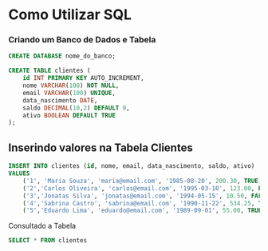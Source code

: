 # Como Utilizar SQL

### Criando um Banco de Dados e Tabela

```sql
CREATE DATABASE nome_do_banco;

CREATE TABLE clientes (
    id INT PRIMARY KEY AUTO_INCREMENT,
    nome VARCHAR(100) NOT NULL,
    email VARCHAR(100) UNIQUE,
    data_nascimento DATE,
    saldo DECIMAL(10,2) DEFAULT 0,
    ativo BOOLEAN DEFAULT TRUE
);
```
## Inserindo valores na Tabela Clientes

```sql
INSERT INTO clientes (id, nome, email, data_nascimento, saldo, ativo)
VALUES 
    ('1', 'Maria Souza', 'maria@email.com', '1985-08-20', 200.30, TRUE),
    ('2','Carlos Oliveira', 'carlos@email.com', '1995-03-10', 123.00, FALSE),
    ('3','Jonatas Silva', 'jonatas@email.com', '1994-05-15', 10.50, FALSE),
    ('4','Sabrina Castro', 'sabrina@email.com', '1990-11-22', 534.25, TRUE),
    ('5','Eduardo Lima', 'eduardo@email.com', '1989-09-01', 55.00, TRUE);
```
Consultado a Tabela

```sql
SELECT * FROM clientes
```


